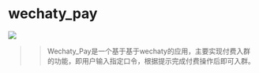 # wechaty_pay
![](https://raw.githubusercontent.com/chatie/wechaty/master/image/wechaty-logo-en.png)
>>  Wechaty_Pay是一个基于基于wechaty的应用，主要实现付费入群的功能，即用户输入指定口令，根据提示完成付费操作后即可入群。
